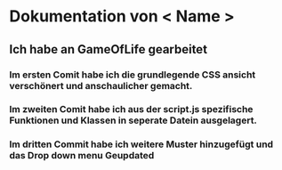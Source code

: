 # Dokumentation von < Name >

## Ich habe an GameOfLife gearbeitet

### Im ersten Comit habe ich die grundlegende CSS ansicht verschönert und anschaulicher gemacht.

### Im zweiten Comit habe ich aus der script.js spezifische Funktionen und Klassen in seperate Datein ausgelagert.

### Im dritten Commit habe ich weitere Muster hinzugefügt und das Drop down menu Geupdated

